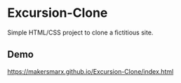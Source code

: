# Excursion-Clone

Simple HTML/CSS project to clone a fictitious site.

## Demo

https://makersmarx.github.io/Excursion-Clone/index.html
